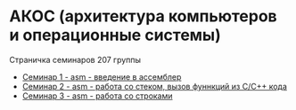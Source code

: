 # АКОС (архитектура компьютеров и операционные системы)

Страничка семинаров 207 группы

* [Семинар 1 - asm - введение в ассемблер](1sem-asm)
* [Семинар 2 - asm - работа со стеком, вызов фуннкций из C/C++ кода](2sem-asm)
* [Семинар 3 - asm - работа со строками](3sem-asm)
